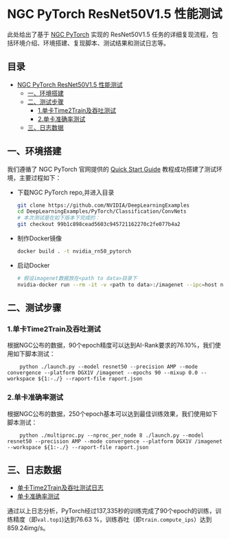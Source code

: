 # NGC PyTorch ResNet50V1.5 性能测试

此处给出了基于 [NGC PyTorch](https://github.com/NVIDIA/DeepLearningExamples/tree/master/PyTorch/Classification/ConvNets/resnet50v1.5) 实现的 ResNet50V1.5 任务的详细复现流程，包括环境介绍、环境搭建、复现脚本、测试结果和测试日志等。

<!-- omit in toc -->
## 目录
- [NGC PyTorch ResNet50V1.5 性能测试](#ngc-pytorch-resnet50v15-性能测试)
  - [一、环境搭建](#一环境搭建)
  - [二、测试步骤](#二测试步骤)
    - [1.单卡Time2Train及吞吐测试](#1单卡time2train及吞吐测试)
    - [2.单卡准确率测试](#2单卡准确率测试)
  - [三、日志数据](#三日志数据)

## 一、环境搭建

我们遵循了 NGC PyTorch 官网提供的 [Quick Start Guide](https://github.com/NVIDIA/DeepLearningExamples/tree/master/PyTorch/Classification/ConvNets/resnet50v1.5#quick-start-guide) 教程成功搭建了测试环境，主要过程如下：


- 下载NGC PyTorch repo,并进入目录

   ```bash
   git clone https://github.com/NVIDIA/DeepLearningExamples
   cd DeepLearningExamples/PyTorch/Classification/ConvNets
   # 本次测试是在如下版本下完成的：
   git checkout 99b1c898cead5603c945721162270c2fe077b4a2
   ```

- 制作Docker镜像

   ```bash
   docker build . -t nvidia_rn50_pytorch
   ```

- 启动Docker

   ```bash
   # 假设imagenet数据放在<path to data>目录下
   nvidia-docker run --rm -it -v <path to data>:/imagenet --ipc=host nvidia_rn50_pytorch
   ```

## 二、测试步骤

### 1.单卡Time2Train及吞吐测试

根据NGC公布的数据，90个epoch精度可以达到AI-Rank要求的76.10%，我们使用如下脚本测试：

```
    python ./launch.py --model resnet50 --precision AMP --mode convergence --platform DGX1V /imagenet --epochs 90 --mixup 0.0 --workspace ${1:-./} --raport-file raport.json 
```

### 2.单卡准确率测试

根据NGC公布的数据，250个epoch基本可以达到最佳训练效果，我们使用如下脚本测试：

```
    python ./multiproc.py --nproc_per_node 8 ./launch.py --model resnet50 --precision AMP --mode convergence --platform DGX1V /imagenet --workspace ${1:-./} --raport-file raport.json
```

## 三、日志数据
- [单卡Time2Train及吞吐测试日志](./logs/1gpu_time2train_ips.log)
- [单卡准确率测试](./logs/1gpu_accuracy.log)

通过以上日志分析，PyTorch经过137,335秒的训练完成了90个epoch的训练，训练精度（即`val.top1`)达到76.63 %，训练吞吐（即`train.compute_ips`）达到859.24img/s。